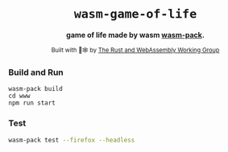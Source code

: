 <div align="center">

  <h1><code>wasm-game-of-life</code></h1>

  <strong>game of life made by wasm <a href="https://github.com/rustwasm/wasm-pack">wasm-pack</a>.</strong>


  <sub>Built with 🦀🕸 by <a href="https://rustwasm.github.io/">The Rust and WebAssembly Working Group</a></sub>
</div>

### Build and Run
```shell
wasm-pack build
cd www
npm run start
```

### Test

```bash
wasm-pack test --firefox --headless
```